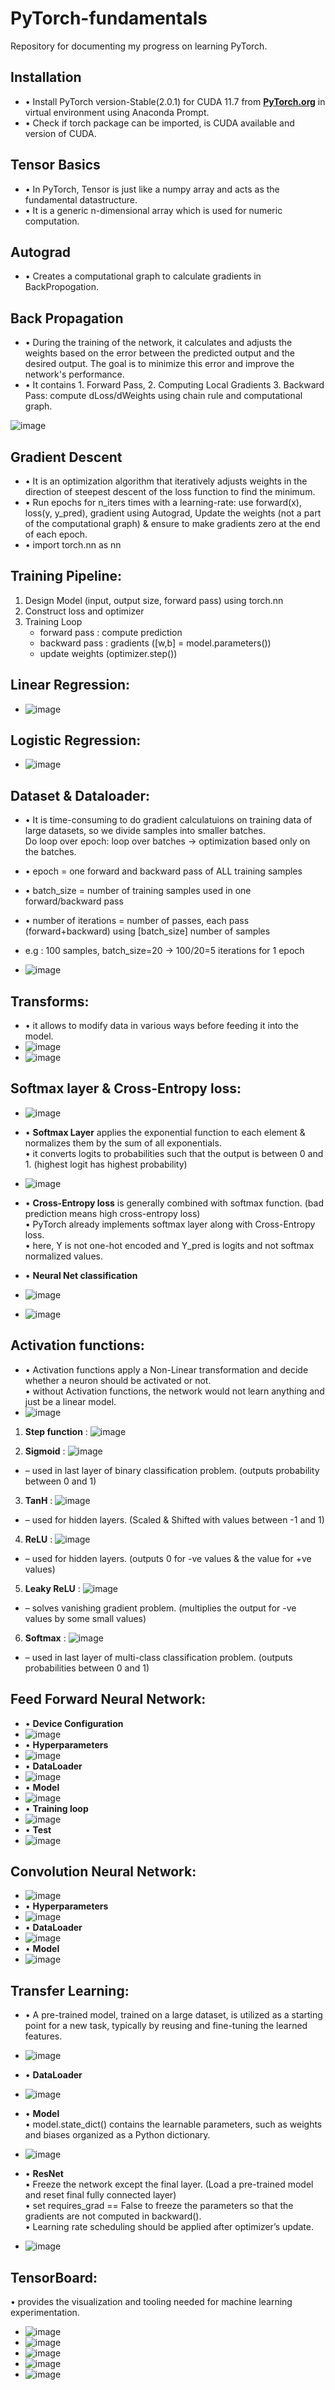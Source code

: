# PyTorch-fundamentals

Repository for documenting my progress on learning PyTorch.

## Installation
- • Install PyTorch version-Stable(2.0.1) for CUDA 11.7 from **[PyTorch.org](https://pytorch.org/get-started/locally/)** in virtual environment using Anaconda Prompt.
- • Check if torch package can be imported, is CUDA available and version of CUDA.

## Tensor Basics
- • In PyTorch, Tensor is just like a numpy array and acts as the fundamental datastructure.
- • It is a generic n-dimensional array which is used for numeric computation.

## Autograd
- • Creates a computational graph to calculate gradients in BackPropogation.

## Back Propagation
- • During the training of the network, it calculates and adjusts the weights based on the error between the predicted output and the desired output. The goal is to minimize this error and improve the network's performance.
- • It contains 1. Forward Pass, 2. Computing Local Gradients 3. Backward Pass: compute dLoss/dWeights using chain rule and computational graph.

![image](https://github.com/sohamthirty/PyTorch-fundamentals/assets/56295513/4d8b758a-a8a3-48f7-9c25-137a93a9f53e)

## Gradient Descent
- • It is an optimization algorithm that iteratively adjusts weights in the direction of steepest descent of the loss function to find the minimum.
- • Run epochs for n_iters times with a learning-rate: use forward(x), loss(y, y_pred), gradient using Autograd, Update the weights (not a part of the computational graph) & ensure to make gradients zero at the end of each epoch.
- • import torch.nn as nn


## Training Pipeline:
1) Design Model (input, output size, forward pass) using torch.nn
2) Construct loss and optimizer
3) Training Loop
    - forward pass  : compute prediction
    - backward pass : gradients ([w,b] = model.parameters())
    - update weights (optimizer.step())

## Linear Regression:
- ![image](https://github.com/sohamthirty/PyTorch-fundamentals/assets/56295513/9af22054-0753-4549-b7f4-2c553ba24d56)


## Logistic Regression:
- ![image](https://github.com/sohamthirty/PyTorch-fundamentals/assets/56295513/c06a5f12-293d-4ab0-80a4-24a2a86ab145)


## Dataset & Dataloader:
- • It is time-consuming to do gradient calculatuions on training data of large datasets, so we divide samples into smaller batches.</br>Do loop over epoch: loop over batches -> optimization based only on the batches.

- • epoch = one forward and backward pass of ALL training samples
- • batch_size = number of training samples used in one forward/backward pass
- • number of iterations = number of passes, each pass (forward+backward) using [batch_size] number of samples
- e.g : 100 samples, batch_size=20 -> 100/20=5 iterations for 1 epoch

- ![image](https://github.com/sohamthirty/PyTorch-fundamentals/assets/56295513/084c1e9d-fdb9-4cf8-807b-a924a2ac692c)


## Transforms:
- • it allows to modify data in various ways before feeding it into the model.
- ![image](https://github.com/sohamthirty/PyTorch-fundamentals/assets/56295513/adcff2f4-afe8-4b56-b325-284256edc1ce)
- ![image](https://github.com/sohamthirty/PyTorch-fundamentals/assets/56295513/cfad5cf5-2d79-4d72-ba2e-14b16b1abdef)


## Softmax layer & Cross-Entropy loss:
- ![image](https://github.com/sohamthirty/PyTorch-fundamentals/assets/56295513/fc17708c-60a9-4aa7-a474-44b6565e0bc0)
- • **Softmax Layer** applies the exponential function to each element & normalizes them by the sum of all exponentials.</br>
• it converts logits to probabilities such that the output is between 0 and 1. (highest logit has highest probability)
- ![image](https://github.com/sohamthirty/PyTorch-fundamentals/assets/56295513/1774404e-930f-4486-99f2-82d41e42064b)

- • **Cross-Entropy loss** is generally combined with softmax function. (bad prediction means high cross-entropy loss)</br>
• PyTorch already implements softmax layer along with Cross-Entropy loss.</br>
• here, Y is not one-hot encoded and Y_pred is logits and not softmax normalized values.

- • **Neural Net classification**
- ![image](https://github.com/sohamthirty/PyTorch-fundamentals/assets/56295513/aa0119cb-f3a7-4aa9-b0d1-ba639f015246)
- ![image](https://github.com/sohamthirty/PyTorch-fundamentals/assets/56295513/b9573071-04b9-429a-ad53-6a05b5468fb9)
  

## Activation functions:
- • Activation functions apply a Non-Linear transformation and decide whether a neuron should be activated or not.</br>
• without Activation functions, the network would not learn anything and just be a linear model.
- ![image](https://github.com/sohamthirty/PyTorch-fundamentals/assets/56295513/61812d44-a058-4357-a603-66a787f57ef5)

1) **Step function** : ![image](https://github.com/sohamthirty/PyTorch-fundamentals/assets/56295513/6c1ecf1e-4a8d-445d-81bf-0b26204eadcf)

2) **Sigmoid** : ![image](https://github.com/sohamthirty/PyTorch-fundamentals/assets/56295513/e4834096-b518-4b07-8fd4-2b468fc593a4)
- – used in last layer of binary classification problem. (outputs probability between 0 and 1)

3) **TanH** : ![image](https://github.com/sohamthirty/PyTorch-fundamentals/assets/56295513/d09088ba-35a4-45c0-bdab-c46804d3f963)
- – used for hidden layers. (Scaled & Shifted with values between -1 and 1)

4) **ReLU** : ![image](https://github.com/sohamthirty/PyTorch-fundamentals/assets/56295513/dfeaaedb-dcd0-48c7-8cf0-f2870a04e915)
- – used for hidden layers. (outputs 0 for -ve values & the value for +ve values)

5) **Leaky ReLU** : ![image](https://github.com/sohamthirty/PyTorch-fundamentals/assets/56295513/657d8f01-f901-4f66-a926-64ada220e876)
- – solves vanishing gradient problem. (multiplies the output for -ve values by some small values)

6) **Softmax** : ![image](https://github.com/sohamthirty/PyTorch-fundamentals/assets/56295513/7e860c1b-0b5b-42d5-b2db-d624bdb7cdec)
- – used in last layer of multi-class classification problem. (outputs probabilities between 0 and 1)


## Feed Forward Neural Network:
- • **Device Configuration**
- ![image](https://github.com/sohamthirty/PyTorch-fundamentals/assets/56295513/95ece859-a02e-4622-99e4-0da52dfc7e84)
- • **Hyperparameters**
- ![image](https://github.com/sohamthirty/PyTorch-fundamentals/assets/56295513/914b12c4-d335-4180-9e66-7464cb2f504b)
- • **DataLoader**
- ![image](https://github.com/sohamthirty/PyTorch-fundamentals/assets/56295513/273b2c9f-157e-471c-93aa-049400e7c89c)
- • **Model**
- ![image](https://github.com/sohamthirty/PyTorch-fundamentals/assets/56295513/046935c4-44da-45a8-8de9-b3cbea7d7dbd)
- • **Training loop**
- ![image](https://github.com/sohamthirty/PyTorch-fundamentals/assets/56295513/1cc35a9f-e3ca-4cf3-ba2c-f5a41e871c29)
- • **Test**
- ![image](https://github.com/sohamthirty/PyTorch-fundamentals/assets/56295513/dd14de87-c0af-4feb-9313-312bbb8a11ac)


## Convolution Neural Network:
- ![image](https://github.com/sohamthirty/PyTorch-fundamentals/assets/56295513/b683a16a-aa40-4191-98ee-5addb5708621)
- • **Hyperparameters**
- ![image](https://github.com/sohamthirty/PyTorch-fundamentals/assets/56295513/95070429-5374-4740-87b4-212715cbe347)
- • **DataLoader**
- ![image](https://github.com/sohamthirty/PyTorch-fundamentals/assets/56295513/29241a9f-903d-4633-aa01-6bd8935b0cd8)
- • **Model**
- ![image](https://github.com/sohamthirty/PyTorch-fundamentals/assets/56295513/353ac5b8-b847-47ad-9a8b-0f22cfe806c2)


## Transfer Learning:
- • A pre-trained model, trained on a large dataset, is utilized as a starting point for a new task, typically by reusing and fine-tuning the learned features.
- ![image](https://github.com/sohamthirty/PyTorch-fundamentals/assets/56295513/a821a7c4-4e90-4fee-b215-8542432b9a27)

- • **DataLoader**</br>
- ![image](https://github.com/sohamthirty/PyTorch-fundamentals/assets/56295513/28f88221-76eb-47c0-837b-9ebc834ce165)

- • **Model**</br>
• model.state_dict() contains the learnable parameters, such as weights and biases organized as a Python dictionary.
- ![image](https://github.com/sohamthirty/PyTorch-fundamentals/assets/56295513/a4489bd1-6ab8-4309-bb3b-41d3c8d26920)

- • **ResNet**</br>
• Freeze the network except the final layer. (Load a pre-trained model and reset final fully connected layer)</br>
• set requires_grad == False to freeze the parameters so that the gradients are not computed in backward().</br>
• Learning rate scheduling should be applied after optimizer’s update.
- ![image](https://github.com/sohamthirty/PyTorch-fundamentals/assets/56295513/965633b1-0e0c-448f-af2f-57a39415978e)


## TensorBoard:
• provides the visualization and tooling needed for machine learning experimentation.
- ![image](https://github.com/sohamthirty/PyTorch-fundamentals/assets/56295513/11309416-e3dc-4408-99d7-70798605deb4)
- ![image](https://github.com/sohamthirty/PyTorch-fundamentals/assets/56295513/cd28f84b-5859-4d0c-8f0c-b7d25d9dd264)
- ![image](https://github.com/sohamthirty/PyTorch-fundamentals/assets/56295513/454155a7-0570-4660-bd40-dd9daea5d1b8)
- ![image](https://github.com/sohamthirty/PyTorch-fundamentals/assets/56295513/75bd3275-9155-4e57-ad42-2035ae95645d)
- ![image](https://github.com/sohamthirty/PyTorch-fundamentals/assets/56295513/a6c32634-a76b-4e68-8aff-b5f372837447)




